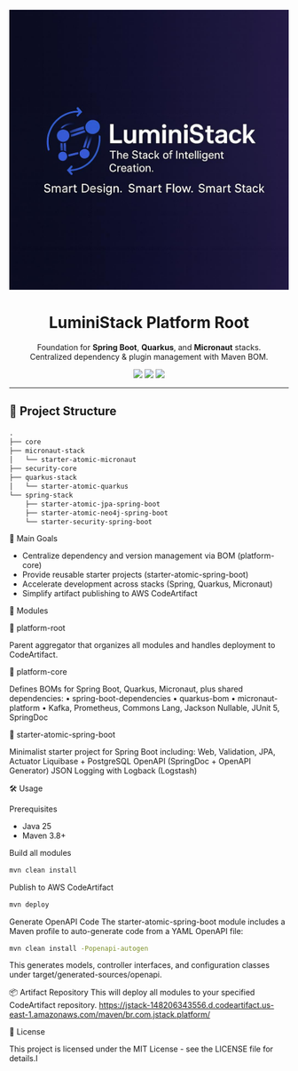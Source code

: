 <p align="center">
  <img src="./.docs/banner.jpg" alt="JStack Platform Root Banner" width="600"/>
</p>

<h1 align="center">LuminiStack Platform Root</h1>
<p align="center">
  Foundation for <b>Spring Boot</b>, <b>Quarkus</b>, and <b>Micronaut</b> stacks.<br/>
  Centralized dependency & plugin management with Maven BOM.
</p>

<p align="center">
  <a href="https://adoptium.net/"><img src="https://img.shields.io/badge/Java-25-blue.svg?logo=java&style=flat-square"></a>
  <a href="https://maven.apache.org/"><img src="https://img.shields.io/badge/Maven-3.8+-orange.svg?logo=apachemaven&style=flat-square"></a>
  <a href="./LICENSE"><img src="https://img.shields.io/badge/License-MIT-green.svg?style=flat-square"></a>
</p>

---

## 📁 Project Structure

```text
.
├── core
├── micronaut-stack
│   └── starter-atomic-micronaut
├── security-core
├── quarkus-stack
│   └── starter-atomic-quarkus
└── spring-stack
    ├── starter-atomic-jpa-spring-boot
    ├── starter-atomic-neo4j-spring-boot
    └── starter-security-spring-boot
```

🚀 Main Goals

* Centralize dependency and version management via BOM (platform-core)
* Provide reusable starter projects (starter-atomic-spring-boot)
* Accelerate development across stacks (Spring, Quarkus, Micronaut)
* Simplify artifact publishing to AWS CodeArtifact

🧰 Modules

🔹 platform-root

Parent aggregator that organizes all modules and handles deployment to CodeArtifact.

🔹 platform-core

Defines BOMs for Spring Boot, Quarkus, Micronaut, plus shared dependencies:
	• spring-boot-dependencies
	• quarkus-bom
	• micronaut-platform
	• Kafka, Prometheus, Commons Lang, Jackson Nullable, JUnit 5, SpringDoc

🔹 starter-atomic-spring-boot

Minimalist starter project for Spring Boot including:
    Web, Validation, JPA, Actuator
    Liquibase + PostgreSQL
    OpenAPI (SpringDoc + OpenAPI Generator)
    JSON Logging with Logback (Logstash)

🛠 Usage

Prerequisites
* Java 25
* Maven 3.8+

Build all modules

```bash
mvn clean install
```
Publish to AWS CodeArtifact
```bash
mvn deploy
```
Generate OpenAPI Code
The starter-atomic-spring-boot module includes a Maven profile to auto-generate code from a YAML OpenAPI file:
```bash
mvn clean install -Popenapi-autogen
```
This generates models, controller interfaces, and configuration classes under
target/generated-sources/openapi.

📦 Artifact Repository
This will deploy all modules to your specified CodeArtifact repository.
https://jstack-148206343556.d.codeartifact.us-east-1.amazonaws.com/maven/br.com.jstack.platform/

📄 License

This project is licensed under the MIT License - see the LICENSE file for details.I 